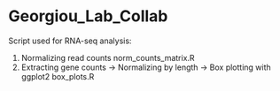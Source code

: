 # Georgiou_Lab_Collab

Script used for RNA-seq analysis:
1. Normalizing read counts
norm_counts_matrix.R
2. Extracting gene counts -> Normalizing by length -> Box plotting with ggplot2
box_plots.R
